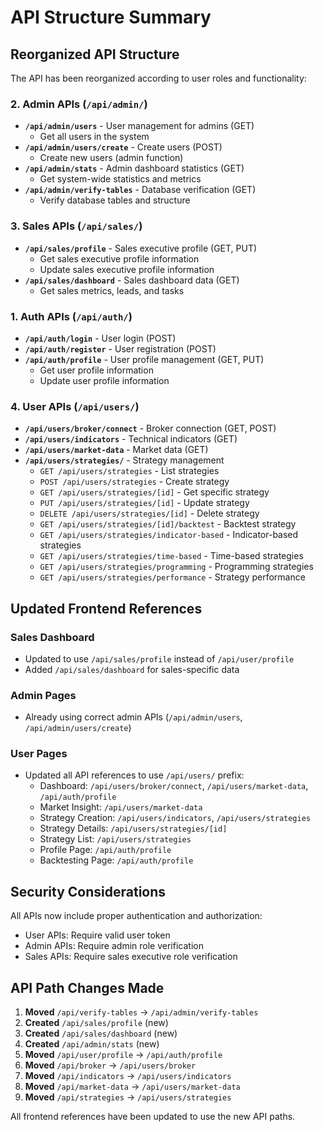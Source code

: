 # API Structure Summary

## Reorganized API Structure

The API has been reorganized according to user roles and functionality:


### 2. Admin APIs (`/api/admin/`)
- **`/api/admin/users`** - User management for admins (GET)
  - Get all users in the system
- **`/api/admin/users/create`** - Create users (POST)
  - Create new users (admin function)
- **`/api/admin/stats`** - Admin dashboard statistics (GET)
  - Get system-wide statistics and metrics
- **`/api/admin/verify-tables`** - Database verification (GET)
  - Verify database tables and structure

### 3. Sales APIs (`/api/sales/`)
- **`/api/sales/profile`** - Sales executive profile (GET, PUT)
  - Get sales executive profile information
  - Update sales executive profile information
- **`/api/sales/dashboard`** - Sales dashboard data (GET)
  - Get sales metrics, leads, and tasks

### 1. Auth APIs (`/api/auth/`)
- **`/api/auth/login`** - User login (POST)
- **`/api/auth/register`** - User registration (POST)
- **`/api/auth/profile`** - User profile management (GET, PUT)
  - Get user profile information
  - Update user profile information

### 4. User APIs (`/api/users/`)
- **`/api/users/broker/connect`** - Broker connection (GET, POST)
- **`/api/users/indicators`** - Technical indicators (GET)
- **`/api/users/market-data`** - Market data (GET)
- **`/api/users/strategies/`** - Strategy management
  - `GET /api/users/strategies` - List strategies
  - `POST /api/users/strategies` - Create strategy
  - `GET /api/users/strategies/[id]` - Get specific strategy
  - `PUT /api/users/strategies/[id]` - Update strategy
  - `DELETE /api/users/strategies/[id]` - Delete strategy
  - `GET /api/users/strategies/[id]/backtest` - Backtest strategy
  - `GET /api/users/strategies/indicator-based` - Indicator-based strategies
  - `GET /api/users/strategies/time-based` - Time-based strategies
  - `GET /api/users/strategies/programming` - Programming strategies
  - `GET /api/users/strategies/performance` - Strategy performance

## Updated Frontend References

### Sales Dashboard
- Updated to use `/api/sales/profile` instead of `/api/user/profile`
- Added `/api/sales/dashboard` for sales-specific data


### Admin Pages
- Already using correct admin APIs (`/api/admin/users`, `/api/admin/users/create`)

### User Pages
- Updated all API references to use `/api/users/` prefix:
  - Dashboard: `/api/users/broker/connect`, `/api/users/market-data`, `/api/auth/profile`
  - Market Insight: `/api/users/market-data`
  - Strategy Creation: `/api/users/indicators`, `/api/users/strategies`
  - Strategy Details: `/api/users/strategies/[id]`
  - Strategy List: `/api/users/strategies`
  - Profile Page: `/api/auth/profile`
  - Backtesting Page: `/api/auth/profile`

## Security Considerations

All APIs now include proper authentication and authorization:
- User APIs: Require valid user token
- Admin APIs: Require admin role verification
- Sales APIs: Require sales executive role verification

## API Path Changes Made

1. **Moved** `/api/verify-tables` → `/api/admin/verify-tables`
2. **Created** `/api/sales/profile` (new)
3. **Created** `/api/sales/dashboard` (new)
4. **Created** `/api/admin/stats` (new)
5. **Moved** `/api/user/profile` → `/api/auth/profile`
6. **Moved** `/api/broker` → `/api/users/broker`
7. **Moved** `/api/indicators` → `/api/users/indicators`
8. **Moved** `/api/market-data` → `/api/users/market-data`
9. **Moved** `/api/strategies` → `/api/users/strategies`

All frontend references have been updated to use the new API paths.
